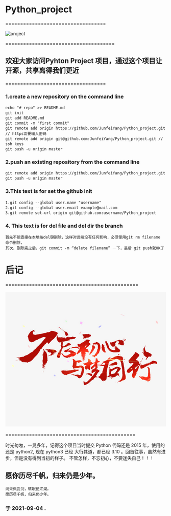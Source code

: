 # Python_project


==================================

![project](image/cat.JPEG)

=====================================
## 欢迎大家访问Pyhton Project 项目，通过这个项目让开源，共享离得我们更近  

==================================
### 1.create a new repository on the command line
	echo "# repo" >> README.md
	git init
	git add README.md
	git commit -m "first commit"
	git remote add origin https://github.com/JunfeiYang/Python_project.git // https需要输入密码
	git remote add origin git@github.com:JunfeiYang/Python_project.git // ssh keys 
	git push -u origin master
### 2.push an existing repository from the command line
	git remote add origin https://github.com/JunfeiYang/Python_project.git
	git push -u origin master
### 3.This text is for set the github init
	1.git config --global user.name "username"
	2.git config --global user.email example@mail.com
	3.git remote set-url origin git@github.com:username/Python_project
### 4. This text is for del file and del dir the branch
	首先不能直接在本地按del键删除，这样对远端没有任何影响，必须使用git rm filename 命令删除，
	其次，删除完之后，git commit -m “delete filename” 一下，最后 git push就OK了

# 后记

=============================================

![project](image/buwangchuxin.jpeg)

============================================
  
  时光匆匆，一晃多年，记得这个项目当时提交 Python 代码还是 2015 年，使用的还是 python2, 现在 python3 已经
大行其道，都已经 3.10 。回首往事，虽然有进步，但是没有得到当初的样子。 不管怎样，不忘初心，不要迷失自己！！！

## 愿你历尽千帆，归来仍是少年。
	尚未佩妥剑，转眼便江湖。
	愿历尽千帆，归来仍少年。

### 于 2021-09-04 .

